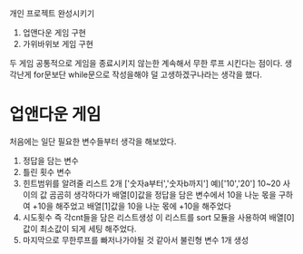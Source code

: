 개인 프로젝트 완성시키기
1. 업앤다운 게임 구현
2. 가위바위보 게임 구현


두 게임 공통적으로 게임을 종료시키지 않는한 계속해서 무한 루프 시킨다는 점이다.
생각난게 for문보단 while문으로 작성을해야 덜 고생하겠구나라는 생각을 했다.
# 업앤다운 게임
처음에는 일단 필요한 변수들부터 생각을 해보았다.
1. 정답을 담는 변수
2. 틀린 횟수 변수
3. 힌트범위를 알려줄 리스트 2개 ['숫자a부터','숫자b까지']   예)['10','20'] 10~20 사이의 값   곰곰히 생각하다가 배열[0]값을 정답을 담은 변수에서 10을 나눈 몫을 구하여 +10을 해주었고 배열[1]값을 10을 나눈 몫에 +10을 해주었다
4. 시도횟수 즉 각cnt들을 담은 리스트생성
   이 리스트를 sort 모듈을 사용하여 배열[0]값이 최소값이 되게 세팅 해주었다.
5. 마지막으로 무한루프를 빠저나가야될 것 같아서 불린형 변수 1개 생성 
